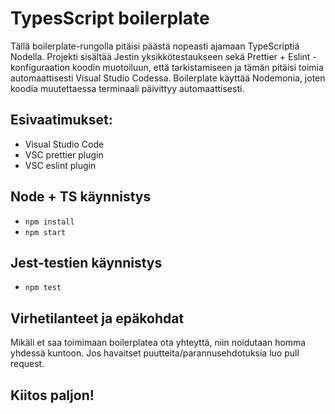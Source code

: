 # TypesScript boilerplate
Tällä boilerplate-rungolla pitäisi päästä nopeasti ajamaan TypeScriptiä Nodella. Projekti sisältää Jestin yksikkötestaukseen sekä Prettier + Eslint -konfiguraation koodin muotoiluun, että tarkistamiseen ja tämän pitäisi toimia automaattisesti Visual Studio Codessa. Boilerplate käyttää Nodemonia, joten koodia muutettaessa terminaali päivittyy automaattisesti.

## Esivaatimukset:
- Visual Studio Code
- VSC prettier plugin
- VSC eslint plugin

## Node + TS käynnistys
- ```npm install```
- ```npm start```

## Jest-testien käynnistys
- ```npm test```

## Virhetilanteet ja epäkohdat
Mikäli et saa toimimaan boilerplatea ota yhteyttä, niin noidutaan homma yhdessä kuntoon. Jos havaitset puutteita/parannusehdotuksia luo pull request. 

## Kiitos paljon!